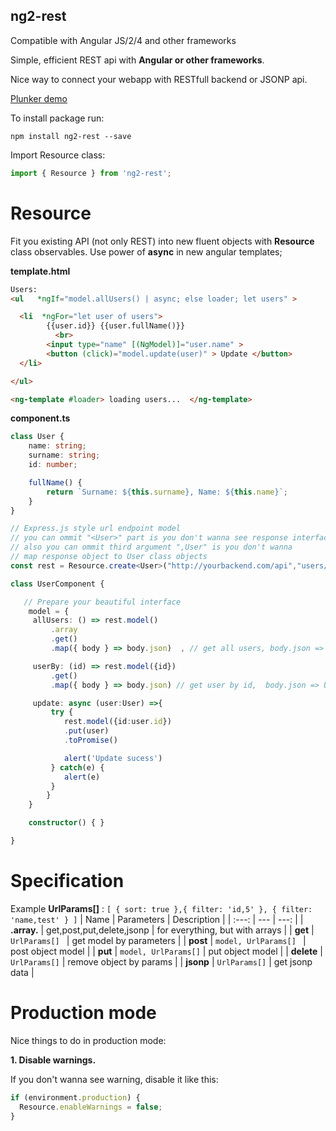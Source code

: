 ## ng2-rest ##

Compatible with Angular JS/2/4 and other frameworks

Simple, efficient REST api with **Angular or other frameworks**. 


Nice way to connect your webapp with RESTfull backend or JSONP api.

[Plunker demo](http://embed.plnkr.co/mFhAiV/)

To install package run:

    npm install ng2-rest --save

Import Resource class:
```ts
import { Resource } from 'ng2-rest';
```

Resource
========

Fit you existing API (not only REST) into new fluent objects with **Resource**  class observables. Use power of **async** in new angular templates;

**template.html**  
```html
Users:
<ul   *ngIf="model.allUsers() | async; else loader; let users" >

  <li  *ngFor="let user of users"> 
  		{{user.id}} {{user.fullName()}} 
		  <br>
		<input type="name" [(NgModel)]="user.name" >
		<button (click)="model.update(user)" > Update </button>
  </li>

</ul>

<ng-template #loader> loading users...  </ng-template>

```
**component.ts**
```ts
class User {
	name: string;
	surname: string;
	id: number;

	fullName() {
		return `Surname: ${this.surname}, Name: ${this.name}`;
	}
}

// Express.js style url endpoint model
// you can ommit "<User>" part is you don't wanna see response interface
// also you can ommit third argument ",User" is you don't wanna
// map response object to User class objects
const rest = Resource.create<User>("http://yourbackend.com/api","users/:id", User)

class UserComponent {

   // Prepare your beautiful interface
    model = {
	 allUsers: () => rest.model()
		 .array
		 .get()
		 .map({ body } => body.json)  , // get all users, body.json => User[] 

	 userBy: (id) => rest.model({id})
		 .get()
		 .map({ body } => body.json) // get user by id,  body.json => User

	 update: async (user:User) =>{
		 try {
			rest.model({id:user.id})
			.put(user)
			.toPromise()

			alert('Update sucess')
		 } catch(e) {
			alert(e)
		 }	
	 	}
    }

	constructor() { }

}
```

Specification
============
Example **UrlParams[]** :
 `[ { sort: true },{ filter: 'id,5' }, { filter: 'name,test' } ]` 
| Name | Parameters  | Description |
| :---: | --- | ---: |
| **.array.** | get,post,put,delete,jsonp |  for everything, but with arrays |
| **get** | `UrlParams[] ` |   get model by parameters  |
| **post** | `model, UrlParams[] ` |   post object model  |
| **put** | `model, UrlParams[]` |   put object model |
| **delete** | `UrlParams[]` |   remove object by params |
| **jsonp** | `UrlParams[]` |   get jsonp data |



Production mode
===
Nice things to do in production mode:

**1. Disable warnings.**

If you don't wanna see warning, disable it like this:
```ts
if (environment.production) {
  Resource.enableWarnings = false;
}
```